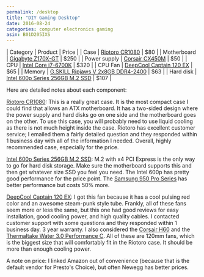 ```yaml
---
permalink: /desktop
title: "DIY Gaming Desktop"
date: 2016-08-24
categories: computer electronics gaming
asin: B01D205IXS
---
```


| Category     | Product                                                     | Price |
| Case         | [Riotoro CR1080](http://amzn.to/2bhfQDs)                    | $80   |
| Motherboard  | [Gigabyte Z170X-GT](http://amzn.to/2bhg4ua)                 | $250  |
| Power supply | [Corsair CX450M](http://amzn.to/2bGUUa0)                    | $50   |
| CPU          | [Intel Core i7-6700K](http://amzn.to/2bCu6bZ)               | $320  |
| CPU Fan      | [DeepCool Captain 120 EX](http://amzn.to/2cugXP7)           | $65   |
| Memory       | [G.SKILL Ripjaws V 2x8GB DDR4-2400](http://amzn.to/2bGUCj6) | $63   |
| Hard disk    | [Intel 600p Series 256GB M.2 SSD](http://amzn.to/2cuhBfs)   | $107  |

Here are detailed notes about each component:

[Riotoro CR1080](http://amzn.to/2bhfQDs): This is a really great case. It is
the most compact case I could find that allows an ATX motherboard. It has a
two-sided design where the power supply and hard disks go on one side and the
motherboard goes on the other. To use this case, you will probably need to use
liquid cooling as there is not much height inside the case. Riotoro has
excellent customer service; I emailed them a fairly detailed question and they
responded within 1 business day with all of the information I needed. Overall,
highly recommended case, especially for the price.

[Intel 600p Series 256GB M.2 SSD](http://amzn.to/2cuhBfs): M.2 with x4 PCI
Express is the only way to go for hard disk storage. Make sure the motherboard
supports this and then get whatever size SSD you feel you need. The Intel 600p
has pretty good performance for the price point. The [Samsung 950 Pro Series](http://amzn.to/2cuiAMr) has better performance but costs 50% more.

[DeepCool Captain 120 EX](http://amzn.to/2cugXP7): I got this fan because it
has a cool pulsing red color and an awesome steam-punk style tube. Frankly, all
of these fans seem more or less the same, but this one had good reviews for
easy installation, good cooling power, and high quality cables. I contacted
customer support with some questions and they responded within 1 business day.
3 year warranty. I also considered the [Corsair H60](http://amzn.to/2czl1gN)
and the [Thermaltake Water 3.0 Performance C](http://amzn.to/2czlj7G). All of
these are 120mm fans, which is the biggest size that will comfortably fit in
the Riotoro case. It should be more than enough cooling power.

A note on price: I linked Amazon out of convenience (because that is the
default vendor for Presto's Choice), but often Newegg has better prices.
